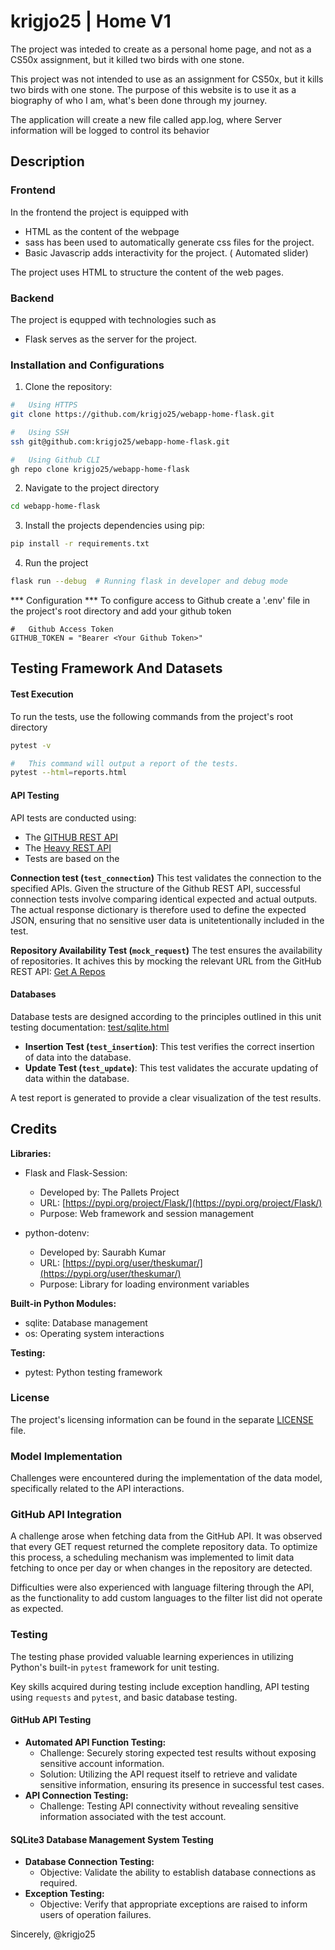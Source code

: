# krigjo25 | Home V1
The project was inteded to create as a personal home page, and not as a CS50x assignment, but it killed two birds with one stone.

This project was not intended to use as an assignment for CS50x, but it kills two birds with one stone. The purpose of this website is to use it as a biography of who I am,  what's been done through my journey.

The application will create a new file called app.log, where Server information will be logged to control its behavior

## Description

###    Frontend
In the frontend the project is equipped with
* HTML as the content of the webpage
* sass has been used to automatically generate css files for the project.
* Basic Javascrip adds interactivity for the project. ( Automated slider)

The project uses HTML to structure the content of the web pages.


###   Backend
The project is equpped with technologies such as
-   Flask serves as the server for the project.

### Installation and Configurations

1. Clone the repository:
```sh
#   Using HTTPS
git clone https://github.com/krigjo25/webapp-home-flask.git

#   Using SSH
ssh git@github.com:krigjo25/webapp-home-flask.git

#   Using Github CLI
gh repo clone krigjo25/webapp-home-flask
```

2. Navigate to the project directory
```sh
cd webapp-home-flask
```

3. Install the projects dependencies using pip:
```sh
pip install -r requirements.txt
```
4. Run the project
```sh
flask run --debug  # Running flask in developer and debug mode
```
*** Configuration ***
To configure access to Github create a '.env' file in the project's root directory and add your github token

```env
#   Github Access Token
GITHUB_TOKEN = "Bearer <Your Github Token>"
```

## Testing Framework And Datasets

####    Test Execution
To run the tests, use the following commands from the project's root directory

```sh
pytest -v

#   This command will output a report of the tests.
pytest --html=reports.html
```
####    API Testing
API tests are conducted using:

- The [GITHUB REST API](https://docs.github.com/en/rest/users/users?apiVersion=2022-11-28)
- The [Heavy REST API](https://api.hevyapp.com/docs/)
- Tests are based on the 

**Connection test (`test_connection`)**
This test validates the connection to the specified APIs.
Given the structure of the Github REST API, successful
connection tests involve comparing identical expected and
actual outputs. The actual response dictionary is therefore
used to define the expected JSON, ensuring that no sensitive
user data is unitetentionally included in the test.

**Repository Availability Test (`mock_request`)**
The test ensures the availability of repositories.
It achives this by mocking the relevant URL from
the GitHub REST API: [Get A Repos](https://docs.github.com/en/rest/repos/repos?apiVersion=2022-11-28#get-a-repository)

####    Databases
Database tests are designed according to the principles
outlined in this unit testing documentation: [test/sqlite.html](https://python-basics-tutorial.readthedocs.io/en/24.1.0/test/sqlite.html)

* **Insertion Test (`test_insertion`)**: This test verifies the correct insertion of data into the database.
* **Update Test (`test_update`)**: This test validates the accurate updating of data within the database.

A test report is generated to provide a clear visualization of the test results.

##   Credits
**Libraries:**

* Flask and Flask-Session:
    * Developed by: The Pallets Project
    * URL: [https://pypi.org/project/Flask/](https://pypi.org/project/Flask/)
    * Purpose: Web framework and session management

* python-dotenv:
    * Developed by: Saurabh Kumar
    * URL: [https://pypi.org/user/theskumar/](https://pypi.org/user/theskumar/)
    * Purpose: Library for loading environment variables

**Built-in Python Modules:**

* sqlite: Database management
* os: Operating system interactions

**Testing:**

* pytest: Python testing framework

###   License
The project's licensing information can be found in the separate [LICENSE](./license) file.

###   Model Implementation
Challenges were encountered during the implementation of the data model, specifically related to the API interactions.

###   GitHub API Integration
A challenge arose when fetching data from the GitHub API. It was observed that every GET request returned the complete repository data. To optimize this process, a scheduling mechanism was implemented to limit data fetching to once per day or when changes in the repository are detected.

Difficulties were also experienced with language filtering through the API, as the functionality to add custom languages to the filter list did not operate as expected.

###   Testing
The testing phase provided valuable learning experiences in utilizing Python's built-in `pytest` framework for unit testing.

Key skills acquired during testing include exception handling, API testing using `requests` and `pytest`, and basic database testing.

####   GitHub API Testing
* **Automated API Function Testing:**
    * Challenge: Securely storing expected test results without exposing sensitive account information.
    * Solution: Utilizing the API request itself to retrieve and validate sensitive information, ensuring its presence in successful test cases.
* **API Connection Testing:**
    * Challenge: Testing API connectivity without revealing sensitive information associated with the test account.

####   SQLite3 Database Management System Testing
* **Database Connection Testing:**
    * Objective: Validate the ability to establish database connections as required.
* **Exception Testing:**
    * Objective: Verify that appropriate exceptions are raised to inform users of operation failures.


Sincerely,
@krigjo25

